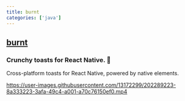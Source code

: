 ```yaml
---
title: burnt
categories: ['java']
---
```

## [burnt](https://github.com/nandorojo/burnt)

### Crunchy toasts for React Native. 🍞


Cross-platform toasts for React Native, powered by native elements.

https://user-images.githubusercontent.com/13172299/202289223-8a333223-3afa-49c4-a001-a70c76150ef0.mp4
